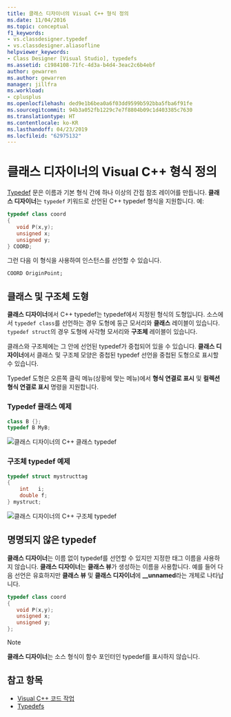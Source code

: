 ```yaml
---
title: 클래스 디자이너의 Visual C++ 형식 정의
ms.date: 11/04/2016
ms.topic: conceptual
f1_keywords:
- vs.classdesigner.typedef
- vs.classdesigner.aliasofline
helpviewer_keywords:
- Class Designer [Visual Studio], typedefs
ms.assetid: c1984108-71fc-4d3a-b4d4-3eac2c6b4ebf
author: gewarren
ms.author: gewarren
manager: jillfra
ms.workload:
- cplusplus
ms.openlocfilehash: ded9e1b6bea0a6f03dd9599b592bba5fba6f91fe
ms.sourcegitcommit: 94b3a052fb1229c7e7f8804b09c1d403385c7630
ms.translationtype: HT
ms.contentlocale: ko-KR
ms.lasthandoff: 04/23/2019
ms.locfileid: "62975132"
---
```

# <a name="visual-c-typedefs-in-class-designer"></a>클래스 디자이너의 Visual C++ 형식 정의

[Typedef](/cpp/cpp/aliases-and-typedefs-cpp#typedefs) 문은 이름과 기본 형식 간에 하나 이상의 간접 참조 레이어를 만듭니다. **클래스 디자이너**는 `typedef` 키워드로 선언된 C++ typedef 형식을 지원합니다. 예:

```cpp
typedef class coord
{
   void P(x,y);
   unsigned x;
   unsigned y;
} COORD;
```

그런 다음 이 형식을 사용하여 인스턴스를 선언할 수 있습니다.

`COORD OriginPoint;`

## <a name="class-and-struct-shapes"></a>클래스 및 구조체 도형

**클래스 디자이너**에서 C++ typedef는 typedef에서 지정된 형식의 도형입니다. 소스에서 `typedef class`를 선언하는 경우 도형에 둥근 모서리와 **클래스** 레이블이 있습니다. `typedef struct`의 경우 도형에 사각형 모서리와 **구조체** 레이블이 있습니다.

클래스와 구조체에는 그 안에 선언된 typedef가 중첩되어 있을 수 있습니다. **클래스 디자이너**에서 클래스 및 구조체 모양은 중첩된 typedef 선언을 중첩된 도형으로 표시할 수 있습니다.

Typedef 도형은 오른쪽 클릭 메뉴(상황에 맞는 메뉴)에서 **형식 연결로 표시** 및 **컬렉션 형식 연결로 표시** 명령을 지원합니다.

### <a name="class-typedef-example"></a>Typedef 클래스 예제

```cpp
class B {};
typedef B MyB;
```

![클래스 디자이너의 C++ 클래스 typedef](media/cpp-class-typedef.png)

### <a name="struct-typedef-example"></a>구조체 typedef 예제

```cpp
typedef struct mystructtag
{
    int   i;
    double f;
} mystruct;
```

![클래스 디자이너의 C++ 구조체 typedef](media/cpp-struct-typedef.png)

## <a name="unnamed-typedefs"></a>명명되지 않은 typedef

**클래스 디자이너**는 이름 없이 typedef를 선언할 수 있지만 지정한 태그 이름을 사용하지 않습니다. **클래스 디자이너**는 **클래스 뷰**가 생성하는 이름을 사용합니다. 예를 들어 다음 선언은 유효하지만 **클래스 뷰** 및 **클래스 디자이너**에 **__unnamed**라는 개체로 나타납니다.

```cpp
typedef class coord
{
   void P(x,y);
   unsigned x;
   unsigned y;
};
```

> [!NOTE]
> **클래스 디자이너**는 소스 형식이 함수 포인터인 typedef를 표시하지 않습니다.

## <a name="see-also"></a>참고 항목

- [Visual C++ 코드 작업](working-with-visual-cpp-code.md)
- [Typedefs](/cpp/cpp/aliases-and-typedefs-cpp#typedefs)